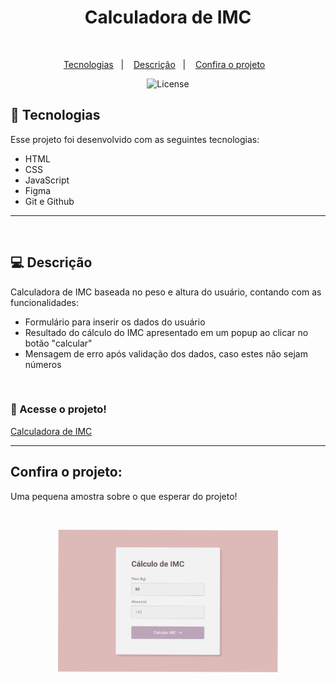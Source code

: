 <h1 align="center"> Calculadora de IMC </h1>

<br>

<p align="center">
  <a href="#-tecnologias">Tecnologias</a>&nbsp;&nbsp;&nbsp;|&nbsp;&nbsp;&nbsp;
  <a href="#-descrição">Descrição</a>&nbsp;&nbsp;&nbsp;|&nbsp;&nbsp;&nbsp;
  <a href="#confira-o-projeto">Confira o projeto</a>&nbsp;&nbsp;&nbsp;
</p>

<p align="center">
  <img alt="License" src="https://img.shields.io/static/v1?label=license&message=MIT&color=blueviolet">
</p>

## 🚀 Tecnologias

Esse projeto foi desenvolvido com as seguintes tecnologias:

- HTML
- CSS
- JavaScript
- Figma
- Git e Github

---

<br>

## 💻 Descrição

Calculadora de IMC baseada no peso e altura do usuário, contando com as funcionalidades:

- Formulário para inserir os dados do usuário
- Resultado do cálculo do IMC apresentado em um popup ao clicar no botão "calcular"
- Mensagem de erro após validação dos dados, caso estes não sejam números

<br>

### 🔑 Acesse o projeto!

[Calculadora de IMC](https://eduvieira131.github.io/Calculadora-de-IMC/)

---

## Confira o projeto:

<p>
  Uma pequena amostra sobre o que esperar do projeto!
</p>

<br>

<p align="center">
  <img alt="projeto Calculadora de IMC" src=".github/preview.png" width="70%">
</p>
